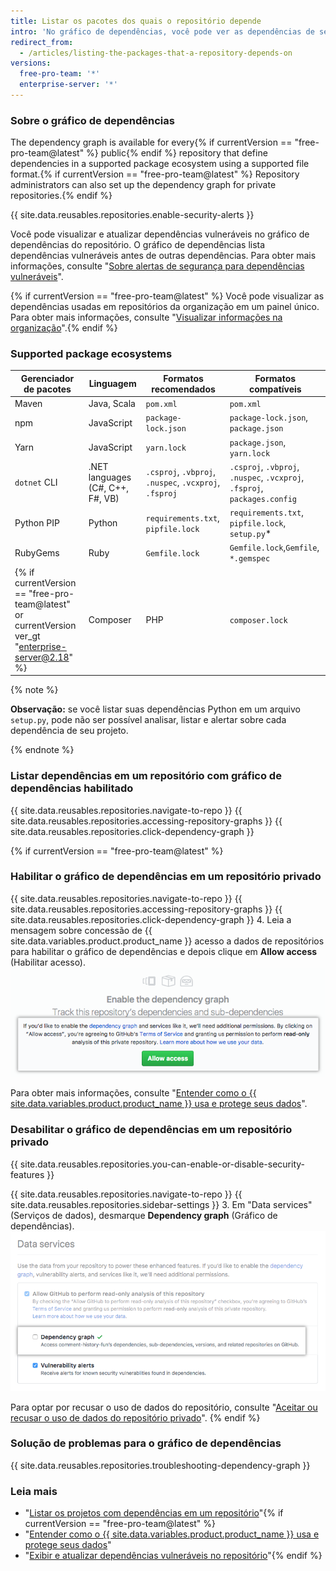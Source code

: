 ```yaml
---
title: Listar os pacotes dos quais o repositório depende
intro: 'No gráfico de dependências, você pode ver as dependências de seu projeto, assim como quaisquer vulnerabilidades detectadas.'
redirect_from:
  - /articles/listing-the-packages-that-a-repository-depends-on
versions:
  free-pro-team: '*'
  enterprise-server: '*'
---
```


### Sobre o gráfico de dependências

The dependency graph is available for every{% if currentVersion == "free-pro-team@latest" %} public{% endif %} repository that define dependencies in a supported package ecosystem using a supported file format.{% if currentVersion == "free-pro-team@latest" %} Repository administrators can also set up the dependency graph for private repositories.{% endif %}

{{ site.data.reusables.repositories.enable-security-alerts }}

Você pode visualizar e atualizar dependências vulneráveis no gráfico de dependências do repositório. O gráfico de dependências lista dependências vulneráveis antes de outras dependências. Para obter mais informações, consulte "[Sobre alertas de segurança para dependências vulneráveis](/articles/about-security-alerts-for-vulnerable-dependencies)".

{% if currentVersion == "free-pro-team@latest" %}
Você pode visualizar as dependências usadas em repositórios da organização em um painel único. Para obter mais informações, consulte "[Visualizar informações na organização](/articles/viewing-insights-for-your-organization#viewing-organization-dependency-insights)".{% endif %}

### Supported package ecosystems

| Gerenciador de pacotes | Linguagem                        | Formatos recomendados                                  | Formatos compatíveis                                                      |
| ---------------------- | -------------------------------- | ------------------------------------------------------ | ------------------------------------------------------------------------- |
| Maven                  | Java, Scala                      | `pom.xml`                                              | `pom.xml`                                                                 |
| npm                    | JavaScript                       | `package-lock.json`                                    | `package-lock.json`, `package.json`                                       |
| Yarn                   | JavaScript                       | `yarn.lock`                                            | `package.json`, `yarn.lock`                                               |
| `dotnet` CLI           | .NET languages (C#, C++, F#, VB) | `.csproj`, `.vbproj`, `.nuspec`, `.vcxproj`, `.fsproj` | `.csproj`, `.vbproj`, `.nuspec`, `.vcxproj`, `.fsproj`, `packages.config` |
| Python PIP             | Python                           | `requirements.txt`, `pipfile.lock`                     | `requirements.txt`, `pipfile.lock`, `setup.py`*                           |
| RubyGems               | Ruby                             | `Gemfile.lock`                                         | `Gemfile.lock`,`Gemfile`, `*.gemspec`                                     |
{% if currentVersion == "free-pro-team@latest" or currentVersion ver_gt "enterprise-server@2.18" %}| Composer             | PHP           | `composer.lock` | `composer.json`, `composer.lock` |{% endif %}

{% note %}

**Observação:** se você listar suas dependências Python em um arquivo `setup.py`, pode não ser possível analisar, listar e alertar sobre cada dependência de seu projeto.

{% endnote %}

### Listar dependências em um repositório com gráfico de dependências habilitado

{{ site.data.reusables.repositories.navigate-to-repo }}
{{ site.data.reusables.repositories.accessing-repository-graphs }}
{{ site.data.reusables.repositories.click-dependency-graph }}

{% if currentVersion == "free-pro-team@latest" %}
### Habilitar o gráfico de dependências em um repositório privado

{{ site.data.reusables.repositories.navigate-to-repo }}
{{ site.data.reusables.repositories.accessing-repository-graphs }}
{{ site.data.reusables.repositories.click-dependency-graph }}
4. Leia a mensagem sobre concessão de {{ site.data.variables.product.product_name }} acesso a dados de repositórios para habilitar o gráfico de dependências e depois clique em **Allow access** (Habilitar acesso). ![Botão para permitir acesso a dados do repositório para habilitar o gráfico de dependências](/assets/images/help/repository/dependency-graph-allow-access-button.png)

Para obter mais informações, consulte "[Entender como o {{ site.data.variables.product.product_name }} usa e protege seus dados](/categories/understanding-how-github-uses-and-protects-your-data)".

### Desabilitar o gráfico de dependências em um repositório privado

{{ site.data.reusables.repositories.you-can-enable-or-disable-security-features }}

{{ site.data.reusables.repositories.navigate-to-repo }}
{{ site.data.reusables.repositories.sidebar-settings }}
3. Em "Data services" (Serviços de dados), desmarque **Dependency graph** (Gráfico de dependências). ![Caixa de seleção para desabilitar o gráfico de dependências](/assets/images/help/repository/private-repo-data-use-dependency-graph-disabled.png)

Para optar por recusar o uso de dados do repositório, consulte "[Aceitar ou recusar o uso de dados do repositório privado](/articles/opting-into-or-out-of-data-use-for-your-private-repository)".
{% endif %}

### Solução de problemas para o gráfico de dependências

{{ site.data.reusables.repositories.troubleshooting-dependency-graph }}

### Leia mais

- "[Listar os projetos com dependências em um repositório](/articles/listing-the-projects-that-depend-on-a-repository)"{% if currentVersion == "free-pro-team@latest" %}
- "[Entender como o {{ site.data.variables.product.product_name }} usa e protege seus dados](/categories/understanding-how-github-uses-and-protects-your-data)"
- "[Exibir e atualizar dependências vulneráveis no repositório](/articles/viewing-and-updating-vulnerable-dependencies-in-your-repository)"{% endif %}
